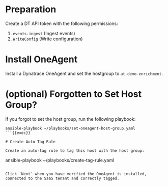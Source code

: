 # Preparation

Create a DT API token with the following permissions:

1. `events.ingest` (Ingest events)
2. `WriteConfig` (Write configuration)

# Install OneAgent
Install a Dynatrace OneAgent and set the hostgroup to `at-demo-enrichment`.


# (optional) Forgotten to Set Host Group?
If you forgot to set the host group, run the following playbook:

```
ansible-playbook ~/playbooks/set-oneagent-host-group.yaml
```{{exec}}

# Create Auto Tag Rule

Create an auto-tag rule to tag this host with the host group:

```
ansible-playbook ~/playbooks/create-tag-rule.yaml
```{{exec}}

Click `Next` when you have verified the OneAgent is installed, connected to the SaaS tenant and correctly tagged.